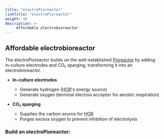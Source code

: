 ```yaml
---
title: "electroPioreactor"
linkTitle: "electroPioreactor"
weight: 40
description: >-
     Affordable electrobioreactor
---
```


## Affordable electrobioreactor

The electroPioreactor builds on the well-established [Pioreactor](https://pioreactor.com/) by adding in-culture electrodes and CO₂ sparging, transforming it into an electrobioreactor.

- **In-culture electrodes**  
  - Generate hydrogen (<abbr title="Hydrogen Oxidising Bacteria">HOB</abbr>'s energy source)  
  - Generate oxygen (terminal electron acceptor for aerobic respiration)

- **CO₂ sparging**  
  - Supplies the carbon source for <abbr title="Hydrogen Oxidising Bacteria">HOB</abbr>  
  - Purges excess oxygen to prevent inhibition of electrolysis

### Build an electroPioreactor: